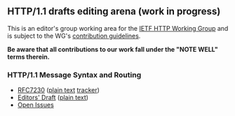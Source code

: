 ## HTTP/1.1 drafts editing arena (work in progress)

This is an editor's group working area for the
[IETF HTTP Working Group](https://httpwg.github.io/) and is subject to
the WG's [contribution guidelines](CONTRIBUTING.md).

**Be aware that all contributions to our work fall under the "NOTE WELL" terms therein.**

### HTTP/1.1 Message Syntax and Routing
* [RFC7230](http://httpwg.org/specs/rfc7230.html) ([plain text](https://www.rfc-editor.org/rfc/rfc7230.txt) [tracker](https://datatracker.ietf.org/doc/rfc7230/))
* [Editors' Draft](https://dwid-org.github.io/http11ter/p1-messaging.html) ([plain text](https://dwid-org.github.io/http11ter/p1-messaging.txt))
* [Open Issues](https://github.com/httpwg/http11bis/issues)

